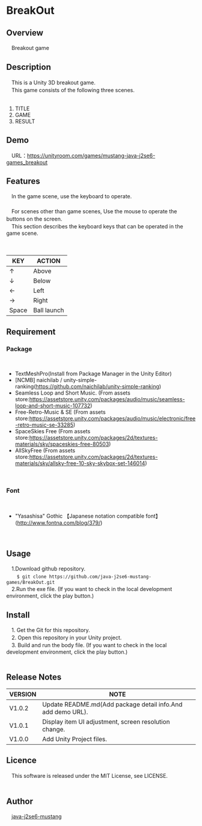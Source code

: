 # BreakOut

## Overview
　Breakout game 

## Description
　This is a Unity 3D breakout game.<br>
　This game consists of the following three scenes. <br>
<br>

1. TITLE
1. GAME 
1. RESULT

## Demo
　URL：https://unityroom.com/games/mustang-java-j2se6-games_breakout<br>

## Features
　In the game scene, use the keyboard to operate.<br>
　<br>
　For scenes other than game scenes, Use the mouse to operate the buttons on the screen.
　<br>
　This section describes the keyboard keys that can be operated in the game scene.<br>

　　<Movement of own machine><br>

| KEY | ACTION |
| ------ | ------ |
| ↑ | Above |
| ↓ | Below |
| ← | Left |
| → | Right |
| Space | Ball launch |

## Requirement
<H3>Package</H3><br>

- TextMeshPro(Install from Package Manager in the Unity Editor)
- [NCMB] naichilab / unity-simple-ranking(https://github.com/naichilab/unity-simple-ranking)
- Seamless Loop and Short Music. (From assets store:https://assetstore.unity.com/packages/audio/music/seamless-loop-and-short-music-107732)
- Free-Retro-Music & SE (From assets store:https://assetstore.unity.com/packages/audio/music/electronic/free-retro-music-se-33285)
- SpaceSkies Free (From assets store:https://assetstore.unity.com/packages/2d/textures-materials/sky/spaceskies-free-80503)
- AllSkyFree (From assets store:https://assetstore.unity.com/packages/2d/textures-materials/sky/allsky-free-10-sky-skybox-set-146014)
<br>

<H3>Font</H3><br>

- "Yasashisa" Gothic 【Japanese notation compatible font】(http://www.fontna.com/blog/379/) 
<br>

## Usage
　1.Download github repository.<br>
　　`$ git clone https://github.com/java-j2se6-mustang-games/BreakOut.git`<br>
　2.Run the exe file. (If you want to check in the local development environment, click the play button.)<br>

## Install
　1. Get the Git for this repository.<br>
　2. Open this repository in your Unity project.<br>
　3. Build and run the body file. (If you want to check in the local development environment, click the play button.) <br>
<br>

## Release Notes
| VERSION | NOTE |
| ------ | ------ |
| V1.0.2 | Update README.md(Add package detail info.And add demo URL). |
| V1.0.1 | Display item UI adjustment, screen resolution change. |
| V1.0.0 | Add Unity Project files. |

## Licence
　This software is released under the MIT License, see LICENSE.<br>
<br>
## Author
　[java-j2se6-mustang](https://github.com/java-j2se6-mustang)<br>
<br>
